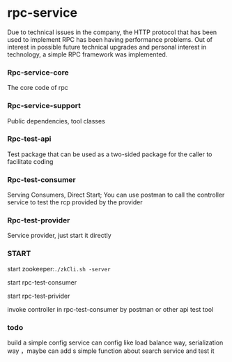 # rpc-service

Due to technical issues in the company, the HTTP protocol that has been used to implement RPC has been having performance problems. Out of interest in possible future technical upgrades and personal interest in technology, a simple RPC framework was implemented.



### Rpc-service-core
The core code of rpc

### Rpc-service-support
Public dependencies, tool classes

### Rpc-test-api
Test package that can be used as a two-sided package for the caller to facilitate coding

### Rpc-test-consumer
Serving Consumers, Direct Start;
You can use postman to call the controller service to test the rcp provided by the provider

### Rpc-test-provider
Service provider, just start it directly

### START
start zookeeper:```./zkCli.sh -server```

start rpc-test-consumer

start rpc-test-privider

invoke controller in rpc-test-consumer by postman or other api test tool


### todo
build a simple config service can config like load balance way, serialization way ，maybe can add s simple function about search service and test it
